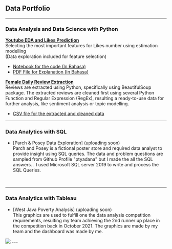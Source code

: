 ## Data Portfolio

---

### Data Analysis and Data Science with Python


<b>[Youtube EDA and Likes Prediction](/LikesPrediciton/LikesPrediction.md)</b>
<br> Selecting the most important features for Likes number using estimation modelling <br>
(Data exploration included for feature selection)
- [Notebook for the code (In Bahasa)](https://github.com/divawanisa/divawanisa.github.io/blob/master/LikesPrediciton/Likes%20Prediction%20-%20Indonesia%20Youtube%20Trending%20Data.ipynb)
- [PDF File for Explanation (In Bahasa)](/pdf/Likes_Prediction.pdf)

<b>[Female Daily Review Extraction](https://github.com/divawanisa/divawanisa.github.io/blob/master/dataextraction/Female_daily_extraction.ipynb)</b>
<br>Reviews are extracted using Python, specifically using BeautifulSoup package. The extracted reviews are cleaned first using several
Python Function and Regular Expression (RegEx), resulting a ready-to-use data 
for further analysis, like sentiment analysis or topic modelling.<br>
- [CSV file for the extracted and cleaned data](https://github.com/divawanisa/divawanisa.github.io/blob/master/dataextraction/data_ekstraksi_clean.csv)

---

### Data Analytics with SQL
- [Parch & Posey Data Exploration] (uploading soon)
<br>Parch and Posey is a fictional poster store and required data analyst to provide insight using SQL queries. 
The data and problem questions are sampled from Github Profile "ptyadana" but I made the all the SQL answers.
. I used Microsoft SQL server 2019 to write and process the SQL Queries.
<br>

---

### Data Analytics with Tableau
- [West Java Poverty Analysis] (uploading soon)
<br>This graphics are used to fulfill one the data analysis competition requirements, resulting my team achieving the 2nd runner up place in the competition
back in October 2021. The graphics are made by my team and the dashboard was made by me.<br>
<img src="images/dummy_thumbnail.jpg?raw=true"/>
---
